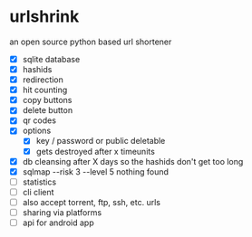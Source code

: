 # urlshrink
an open source python based url shortener
- [X] sqlite database
- [X] hashids 
- [X] redirection
- [X] hit counting
- [X] copy buttons
- [X] delete button
- [X] qr codes
- [X] options
  - [X] key / password or public deletable
  - [X] gets destroyed after x timeunits
- [X] db cleansing after X days so the hashids don't get too long 
- [X] sqlmap --risk 3 --level 5 nothing found
- [ ] statistics
- [ ] cli client
- [ ] also accept torrent, ftp, ssh, etc. urls
- [ ] sharing via platforms
- [ ] api for android app